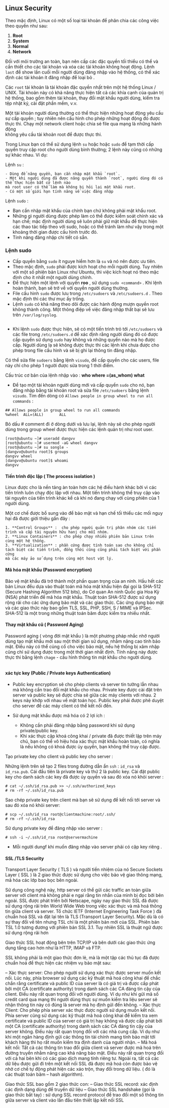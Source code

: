 ## Linux Security

Theo mặc định, Linux có một số loại tài khoản để phân chia các công việc theo quyền như sau:

1. **Root**
2. **System**
3. **Normal**
4. **Network**

Đối với môi trường an toàn, bạn nên cấp các đặc quyền tối thiểu có thể và cần thiết cho các tài khoản và xóa các tài khoản không hoạt động. Lệnh `last` để show lần cuối mỗi người dùng đăng nhập vào hệ thống, có thể xác định các tài khoản ít 
đăng nhập để loại bỏ .
<img src="">

Các `root` tài khoản là tài khoản đặc quyền nhất trên một hệ thống Linux / UNIX. Tài khoản này có khả năng thực hiện tất cả các khía cạnh của quản trị hệ thống, bao gồm thêm tài khoản, thay đổi mật khẩu người dùng, kiểm tra tệp nhật ký, cài đặt phần mềm, v.v.

Một tài khoản người dùng thường có thể thực hiện những hoạt động yêu cầu sự cấp quyền ; tuy nhiên nên cấu hình
cho phép những hoạt động đó được thực thi. Chạy một network client hoặc chia sẻ file qua mạng là những hành động  
không yêu cầu tài khoản root để được thực thi.

Trong Linux bạn có thể sử dụng lệnh `su` hoặc hoặc `sudo` để tạm thời cấp quyền truy cập root cho người dùng bình thường; 2 lệnh này cũng có những sự khác nhau.
Ví dụ:

Lệnh `su` :

	- Dùng để nâng quyền, bạn cần nhập mật khẩu `root`.
	- Một khi người dùng đã được nâng quyền thành `root`, người dùng đó có thể thực hiện bất cứ lệnh nào 
	mà root user có thể làm mà không bị hỏi lại mật khẩu root.
	- Có một số giới hạn tính năng về việc đăng nhập
	
Lệnh `sudo` :
- Bạn cần nhập mật khẩu của chính bạn chứ không phải mật khẩu root.
- Những gì người dùng được phép làm có thể được kiểm soát chính xác và hạn chế;
mặc định người dùng sẽ luôn phải giữ mật khẩu để thực hiện các thao tác tiếp theo với sudo, 
hoặc có thể tránh làm như vậy trong một khoảng thời gian được cấu hình trước đó.
- Tính năng đăng nhập chi tiết có sẵn.
	
### Lệnh sudo

- Cấp quyền bằng `sudo` ít nguye hiểm hơn là `su` và nó nên được ưu tiên.
- Theo mặc định, `sudo` phải được kích hoạt cho mỗi người dùng. Tuy nhiên với một số phiên bản
Linux như Ubuntu, thì việc kích hoạt nó theo mặc định cho ít nhất một người dùng chính.
- Để thực hiện một lệnh với quyền **roo** , sử dụng `sudo <command>` . Khi lệnh hoàn thành, bạn sẽ
trở về với quyền người dùng thường.
- File cấu hình `sudo` được lưu trong `/etc/sudoers` và `/etc/sudoers.d` . Theo mặc định thì các thư mục
ấy trống.
- Lệnh `sudo` có khả năng theo dõi được các hành động mượn quyền root không thành công. Một thông điệp về
việc đăng nhập thất bại sẽ lưu trên `/var/log/syslog`.

<img src="">

- Khi lệnh `sudo` được thực hiện, sẽ có một tiến trình trỏ tới `/etc/sudoers` và các file trong `/etc/sudoers.d` để xác định rằng
người dùng đó có được cấp quyền sử dụng `sudo` hay không và những quyền nào mà họ được cấp. Người dùng lạ sẽ không được thực thi
các lệnh khi chưa được cho phép trong file cấu hình và sẽ bị ghi lại thông tin đăng nhập. 

Có thể sửa file `sudoers` bằng lệnh `visudo`, để cấp quyền cho các users, file này chỉ cho phép 1 người được sửa trong 1 thời điểm.

Cấu trúc cơ bản của lệnh nhập vào : **who where =(as_whom) what**

- Để tạo một tài khoản người dùng mới và cấp quyền `sudo` cho nó, bạn đăng nhập bằng tài khoản root và sửa file `/etc/sudoers` bằng lệnh `visudo`.
Tìm đến dòng có `Allows people in group wheel to run all commands` :
	
```
## Allows people in group wheel to run all commands
%wheel  ALL=(ALL)       ALL
```
Bỏ dấu # comment đi ở dòng dưới và lưu lại, lệnh này sẽ cho phép người dùng trong group wheel được thực hiện các lệnh quản trị như root user.

```
[root@ubuntu ~]# useradd dangvv
[root@ubuntu ~]# usermod -aG wheel dangvv
[root@ubuntu ~]# su songle -
[dangvv@ubuntu root]$ groups
dangvv wheel
[dangvv@ubuntu root]$ whoami
dangvv
```

#### Tiến trình độc lập ( The process isolation )

Linux được cho là nền tảng àn toàn hơn các hệ điều hành khác bởi vì các tiến trình luôn chạy độc lập với nhau. Một tiến trình
không thể truy cập vào tài nguyên của tiến trình khác kể cả khi nó đang chạy với cùng phiên của 1 người dùng.

Một cơ chế được bổ sung vào để bảo mật và hạn chế tối thiểu các mối nguy hại đã được giới thiệu gần đây :
	
	1. **Control Groups** :  cho phép người quản trị phân nhóm các tiến trình và cấp tài nguyên hữu hanj cho mỗi nhóm.
	2. **Linux Containers** : cho phép chạy nhiều phiên bản Linux trên cùng một hệ thống.
	3. **Virtualization** : phần cứng được tính toán sao cho không chỉ tách biệt các tiến trình, đồng thời cũng cũng phải tách biệt với phần cứng 
	mà các máy ảo sử dụng trên cùng một host vật lý.
	
#### Mã hóa mật khẩu (Password encryption) 

Bảo vệ mật khẩu đã trở thành một phần quan trọng của an ninh. Hầu hết các bản Linux đều dựa vào thuật toán mã hóa mật khẩu hiện đại gọi là SHA-512 (Secure Hashing Algorithm 512 bits), do Cơ quan An ninh Quốc gia Hoa Kỳ (NSA) phát triển để mã hóa mật khẩu. Thuật toán SHA-512 được sử dụng rộng rãi cho các ứng dụng bảo mật và các giao thức. Các ứng dụng bảo mật và các giao thức này bao gồm TLS, SSL, PHP, SSH, S / MIME và IPSec. SHA-512 là một trong những thuật toán băm được kiểm tra nhiều nhất.
	
#### Thay mật khẩu cũ ( Password Aging)

Password aging ( vòng đời mật khẩu ) là một phương pháp nhắc nhở người dùng tạo mật khẩu mới sau một thời gian sử dụng, nhằm nâng cao tính bảo mật. 
Điều này có thể củng cố cho việc bảo mật, nếu hệ thống bị xâm nhập cũng chỉ sử dụng được trong một thời gian nhất định. 
Tính năng này được thực thi bằng lệnh `chage` - cấu hình thông tin mật khẩu cho người dùng.

<img src="">


#### xác tực key (Public / Private keys Authentication)

- Public key encryption sẽ cho phép clients và server tin tưởng lẫn nhau mà không cần trao đổi mật khẩu cho nhau.
Private key được cài đặt trên server và public key sẽ được chia sẻ giữa các máy clients với nhau. 
2 keys này khớp với nhau về mặt toán học. Public key phải được phê duyệt cho server để các máy client có thể kết 
nối đến.

- Sử dụng mật khẩu được mã hóa có 2 lợi ích :

	+ Không cần phải đăng nhập bằng password khi sử dụng private/public key.
	+ Khi xác thực cặp khoá công khai / private đã được thiết lập trên máy chủ, bạn có thể vô hiệu hóa xác thực mật 
	khẩu hoàn toàn, có nghĩa là nếu không có khoá được ủy quyền, bạn không thể truy cập được.

Tạo private key cho client và public key cho server :
<img src="">

Những lệnh trên sẽ tạo 2 files trong đường dẫn ẩn `ssh` : `id_rsa` và `id_rsa.pub`. Cái đầu tiên là private key và thứ 
2 là public key. 
Cài đặt public key cho danh sách các key đã được ủy quyền và sau đó xóa nó khỏi server :

```
# cat ~/.ssh/id_rsa.pub >> ~/.ssh/authorized_keys
# rm -rf ~/.ssh/id_rsa.pub
```

Sao chép private key trên client mà bạn sẽ sử dụng để kết nối tới server và sau đó xóa nó khỏi server:

```
# scp ~/.ssh/id_rsa root@clientmachine:root/.ssh/
# rm -rf ~/.ssh/id_rsa
```

Sử dụng private key để đăng nhập vào server :

```
# ssh -i ~/.ssh/id_rsa root@servermachine
```

- Mỗi người dungf khi muốn đăng nhập vào server phải có cặp key riêng .

#### SSL /TLS Security 
Transport Layer Security ( TLS ) và người tiền nhiệm của nó Secure Sockets Layer ( SSL ) là 2 giao thức được sử dụng cho việc
bảo vệ giao thông mạng, mã hóa các lớp bao bọc bên ngoài. 

Sử dụng công nghệ này, http server có thể  gửi các traffic an toàn giữa server với client mà không phải e ngại rằng tin nhắn của mình bị đọc bởi bên ngoài.
SSL được phát triển bởi Netscape, ngày nay giao thức SSL đã được sử dụng rộng rãi trên World Wide Web trong việc xác thực và mã hoá thông tin giữa client và server. Tổ chức IETF (Internet Engineering Task Force ) đã chuẩn hoá SSL và đặt lại tên là TLS (Transport Layer Security). Mặc dù là có sự thay đổi về tên nhưng TSL chỉ là một phiên bản mới của SSL. Phiên bản TSL 1.0 tương đương với phiên bản SSL 3.1. Tuy nhiên SSL là thuật ngữ được sử dụng rộng rãi hơn

Giao thức SSL hoạt động bên trên TCP/IP và bên dưới các giao thức ứng dụng tầng cao hơn như là HTTP, IMAP và FTP.

SSL không phải là một giao thức đơn lẻ, mà là một tập các thủ tục đã được chuẩn hoá để thực hiện các nhiệm vụ bảo mật sau:

– Xác thực server: Cho phép người sử dụng xác thực được server muốn kết nối. Lúc này, phía browser sử dụng các kỹ thuật mã hoá công khai để chắc chắn rằng certificate và public ID của server là có giá trị và được cấp phát bởi một CA (certificate authority) trong danh sách các CA đáng tin cậy của client. Điều này rất quan trọng đối với người dùng. Ví dụ như khi gửi mã số credit card qua mạng thì người dùng thực sự muốn kiểm tra liệu server sẽ nhận thông tin này có đúng là server mà họ định gửi đến không.
– Xác thực Client: Cho phép phía server xác thực được người sử dụng muốn kết nối. Phía server cũng sử dụng các kỹ thuật mã hoá công khai để kiểm tra xem certificate và public ID của server có giá trị hay không và được cấp phát bởi một CA (certificate authority) trong danh sách các CA đáng tin cậy của server không. Điều này rất quan trọng đối với các nhà cung cấp. Ví dụ như khi một ngân hàng định gửi các thông tin tài chính mang tính bảo mật tới khách hàng thì họ rất muốn kiểm tra định danh của người nhận.
– Mã hoá kết nối: Tất cả các thông tin trao đổi giữa client và server được mã hoá trên đường truyền nhằm nâng cao khả năng bảo mật. Điều này rất quan trọng đối với cả hai bên khi có các giao dịch mang tính riêng tư. Ngoài ra, tất cả các dữ liệu được gửi đi trên một kết nối SSL đã được mã hoá còn được bảo vệ nhờ cơ chế tự động phát hiện các xáo trộn, thay đổi trong dữ liệu. ( đó là các thuật toán băm – hash algorithm).

Giao thức SSL bao gồm 2 giao thức con:
– Giao thức SSL record: xác định các định dạng dùng để truyền dữ liệu
– Giao thức SSL handshake (gọi là giao thức bắt tay) : sử dụng SSL record protocol để trao đổi một số thông tin giữa server và client vào lấn đầu tiên thiết lập kết nối SSL
